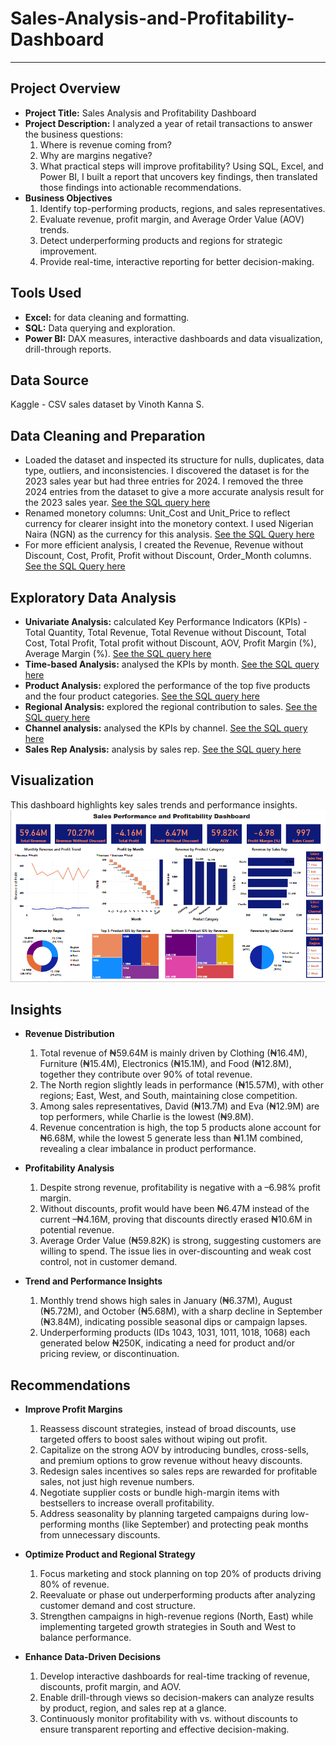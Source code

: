 # Sales-Analysis-and-Profitability-Dashboard


---

## Project Overview
- **Project Title:** Sales Analysis and Profitability Dashboard
- **Project Description:** I analyzed a year of retail transactions to answer the business questions:
  1. Where is revenue coming from?
  2. Why are margins negative?
  3. What practical steps will improve profitability?
Using SQL, Excel, and Power BI, I built a report that uncovers key findings, then translated those findings into actionable recommendations.
- **Business Objectives**
  1. Identify top-performing products, regions, and sales representatives.
  2. Evaluate revenue, profit margin, and Average Order Value (AOV) trends.
  3. Detect underperforming products and regions for strategic improvement.
  4. Provide real-time, interactive reporting for better decision-making.

## Tools Used
- **Excel:** for data cleaning and formatting.
- **SQL:** Data querying and exploration.
- **Power BI:** DAX measures, interactive dashboards and data visualization, drill-through reports.

## Data Source 
Kaggle - CSV sales dataset by Vinoth Kanna S.

## Data Cleaning and Preparation
  - Loaded the dataset and inspected its structure for nulls, duplicates, data type, outliers, and inconsistencies. I discovered the dataset is for the 2023 sales year but had three entries for 2024. I removed the three 2024 entries from the dataset to give a more accurate analysis result for the 2023 sales year. [See the SQL query here](https://github.com/Winner-Dimiri/Sales-Analysis-and-Profitability-Dashboard-Power-BI/blob/main/Analysis.sql#L1-L2)
  - Renamed monetory columns: Unit_Cost and Unit_Price to reflect currency for clearer insight into the monetory context. I used Nigerian Naira (NGN) as the currency for this analysis. [See the SQL Query here ](https://github.com/Winner-Dimiri/Sales-Analysis-and-Profitability-Dashboard-Power-BI/blob/main/Analysis.sql#L4-L6)
  - For more efficient analysis, I created the Revenue, Revenue without Discount, Cost, Profit, Profit without Discount, Order_Month columns. [See the SQL Query here ](https://github.com/Winner-Dimiri/Sales-Analysis-and-Profitability-Dashboard-Power-BI/blob/main/Analysis.sql#L8-L49)

## Exploratory Data Analysis
- **Univariate Analysis:** calculated Key Performance Indicators (KPIs) - Total Quantity, Total Revenue, Total Revenue without Discount, Total Cost, Total Profit, Total profit without Discount, AOV, Profit Margin (%), Average Margin (%). [See the SQL query here](https://github.com/Winner-Dimiri/Sales-Analysis-and-Profitability-Dashboard-Power-BI/blob/main/Analysis.sql#L51-L83)
- **Time-based Analysis:** analysed the KPIs by month. [See the SQL query here](https://github.com/Winner-Dimiri/Sales-Analysis-and-Profitability-Dashboard-Power-BI/blob/main/Analysis.sql#L85-L97)
- **Product Analysis:** explored the performance of the top five products and the four product categories. [See the SQL query here](https://github.com/Winner-Dimiri/Sales-Analysis-and-Profitability-Dashboard-Power-BI/blob/main/Analysis.sql#L99-L124)
- **Regional Analysis:** explored the regional contribution to sales. [See the SQL query here](https://github.com/Winner-Dimiri/Sales-Analysis-and-Profitability-Dashboard-Power-BI/blob/main/Analysis.sql#L126-L138)
- **Channel analysis:** analysed the KPIs by channel. [See the SQL query here](https://github.com/Winner-Dimiri/Sales-Analysis-and-Profitability-Dashboard-Power-BI/blob/main/Analysis.sql#L140-L152)
- **Sales Rep Analysis:** analysis by sales rep. [See the SQL query here](https://github.com/Winner-Dimiri/Sales-Analysis-and-Profitability-Dashboard-Power-BI/blob/main/Analysis.sql#L154-L166)

## Visualization
This dashboard highlights key sales trends and performance insights.
![Dashboard Screenshot](https://github.com/Winner-Dimiri/Sales-Analysis-and-Profitability-Dashboard-Power-BI/blob/main/Sales_Analysis_Dashboard.png)


## Insights
- **Revenue Distribution**
  1. Total revenue of ₦59.64M is mainly driven by Clothing (₦16.4M), Furniture (₦15.4M), Electronics (₦15.1M), and Food (₦12.8M), together they contribute over 90% of total revenue.
  2. The North region slightly leads in performance (₦15.57M), with other regions; East, West, and South, maintaining close competition.
  3. Among sales representatives, David (₦13.7M) and Eva (₦12.9M) are top performers, while Charlie is the lowest (₦9.8M).
  4. Revenue concentration is high, the top 5 products alone account for ₦6.68M, while the lowest 5 generate less than ₦1.1M combined, revealing a clear imbalance in product performance.

- **Profitability Analysis**
  1. Despite strong revenue, profitability is negative with a –6.98% profit margin.
  2. Without discounts, profit would have been ₦6.47M instead of the current –₦4.16M, proving that discounts directly erased ₦10.6M in potential revenue.
  3. Average Order Value (₦59.82K) is strong, suggesting customers are willing to spend. The issue lies in over-discounting and weak cost control, not in customer demand.

- **Trend and Performance Insights**
  1. Monthly trend shows high sales in January (₦6.37M), August (₦5.72M), and October (₦5.68M), with a sharp decline in September (₦3.84M), indicating possible seasonal dips or campaign lapses.
  2. Underperforming products (IDs 1043, 1031, 1011, 1018, 1068) each generated below ₦250K, indicating a need for product and/or pricing review, or discontinuation.
  
## Recommendations
- **Improve Profit Margins**
  1. Reassess discount strategies, instead of broad discounts, use targeted offers to boost sales without wiping out profit.
  2. Capitalize on the strong AOV by introducing bundles, cross-sells, and premium options to grow revenue without heavy discounts.
  3. Redesign sales incentives so sales reps are rewarded for profitable sales, not just high revenue numbers.
  4. Negotiate supplier costs or bundle high-margin items with bestsellers to increase overall profitability.
  5. Address seasonality by planning targeted campaigns during low-performing months (like September) and protecting peak months from unnecessary discounts.

- **Optimize Product and Regional Strategy**
  1. Focus marketing and stock planning on top 20% of products driving 80% of revenue.
  2. Reevaluate or phase out underperforming products after analyzing customer demand and cost structure.
  3. Strengthen campaigns in high-revenue regions (North, East) while implementing targeted growth strategies in South and West to balance performance.

- **Enhance Data-Driven Decisions**
  1. Develop interactive dashboards for real-time tracking of revenue, discounts, profit margin, and AOV.
  2. Enable drill-through views so decision-makers can analyze results by product, region, and sales rep at a glance.
  3. Continuously monitor profitability with vs. without discounts to ensure transparent reporting and effective decision-making.
